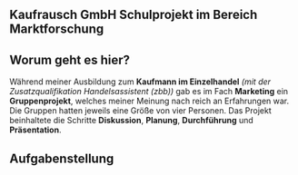## Kaufrausch GmbH Schulprojekt im Bereich Marktforschung

## Worum geht es hier?
Während meiner Ausbildung zum **Kaufmann im Einzelhandel** *(mit der Zusatzqualifikation Handelsassistent (zbb))* gab es im Fach **Marketing** ein **Gruppenprojekt**, welches meiner Meinung nach reich an Erfahrungen war. Die Gruppen hatten jeweils eine Größe von vier Personen. Das Projekt beinhaltete die Schritte **Diskussion**, **Planung**, **Durchführung** und **Präsentation**.

## Aufgabenstellung
>
